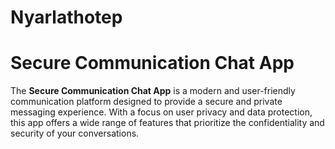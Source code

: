 # Nyarlathotep

# Secure Communication Chat App

The **Secure Communication Chat App** is a modern and user-friendly communication platform designed to provide a secure and private messaging experience. With a focus on user privacy and data protection, this app offers a wide range of features that prioritize the confidentiality and security of your conversations.

